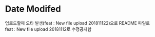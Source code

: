 # Date Modifed

업로드할때 오타 발생(feat : New file upload 201811122)으로 README 파일로 feat : New file upload 20181112로 수정공지함
